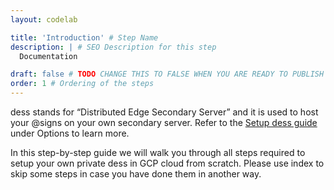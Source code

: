 ```yaml
---
layout: codelab

title: 'Introduction' # Step Name
description: | # SEO Description for this step
  Documentation

draft: false # TODO CHANGE THIS TO FALSE WHEN YOU ARE READY TO PUBLISH THE PAGE
order: 1 # Ordering of the steps
---
```


dess stands for “Distributed Edge Secondary Server” and it is used to host your @signs on your own secondary server. Refer to the [Setup dess guide](https://atsign.dev/docs/get-started/get-an-atsign/dess/) under Options to learn more.

In this step-by-step guide we will walk you through all steps required to setup your own private dess in GCP cloud from scratch. Please use index to skip some steps in case you have done them in another way.
